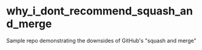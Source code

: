 # why_i_dont_recommend_squash_and_merge
Sample repo demonstrating the downsides of GitHub's "squash and merge"
